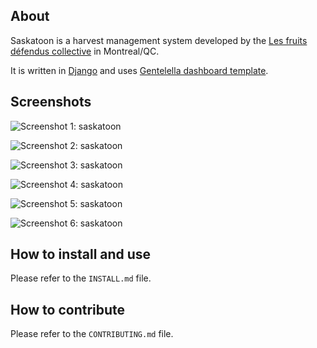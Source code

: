 ## About
Saskatoon is a harvest management system developed by the [Les fruits défendus collective](http://www.lesfruitsdefendus.org/) in Montreal/QC.

It is written in [Django](https://www.djangoproject.com/) and uses [Gentelella dashboard template](https://github.com/GiriB/django-gentelella).

## Screenshots

![Screenshot 1: saskatoon](https://raw.githubusercontent.com/tiagovaz/saskatoon/develop/screenshot/01.png "saskatoon")

![Screenshot 2: saskatoon](https://raw.githubusercontent.com/tiagovaz/saskatoon/develop/screenshot/02.png "saskatoon")

![Screenshot 3: saskatoon](https://raw.githubusercontent.com/tiagovaz/saskatoon/develop/screenshot/03.png "saskatoon")

![Screenshot 4: saskatoon](https://raw.githubusercontent.com/tiagovaz/saskatoon/develop/screenshot/04.png "saskatoon")

![Screenshot 5: saskatoon](https://raw.githubusercontent.com/tiagovaz/saskatoon/develop/screenshot/05.png "saskatoon")

![Screenshot 6: saskatoon](https://raw.githubusercontent.com/tiagovaz/saskatoon/develop/screenshot/06.png "saskatoon")

## How to install and use

Please refer to the `INSTALL.md` file.

## How to contribute

Please refer to the `CONTRIBUTING.md` file.
